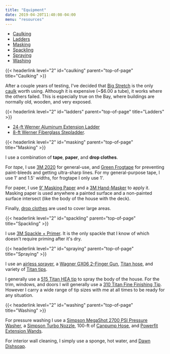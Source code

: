 ```yaml
---
title: "Equipment"
date: 2019-04-20T11:40:08-04:00
menu: "resources"
---
```


* [Caulking](#caulking)
* [Ladders](#ladders)
* [Masking](#masking)
* [Spackling](#spackling)
* [Spraying](#spraying)
* [Washing](#washing)

{{< headerlink level="2" id="caulking" parent="top-of-page" title="Caulking" >}}

After a couple years of testing, I've decided that [Big
Stretch](https://www.sashco.com/products/big-stretch/) is the only
[caulk](../glossary#caulking) worth using. Although it is expensive (~$6.00 a tube), it
works where the others failed. This is especially true on the Bay,
where buildings are normally old, wooden, and very exposed.

{{< headerlink level="2" id="ladders" parent="top-of-page" title="Ladders" >}}

* [24-ft Werner Aluminum Extension Ladder](https://www.homedepot.ca/product/werner-aluminum-extension-ladder-grade-2-225-lb-load-capacity-24-feet/1000715775)
* [8-ft Werner Fiberglass Stepladder](https://www.homedepot.ca/product/werner-fibreglass-stepladder-grade-1-250-lb-load-capacity-8-feet/1000719311).

{{< headerlink level="2" id="masking" parent="top-of-page" title="Masking" >}}

I use a combination of **tape**, **paper**, and **drop clothes**.

For *tape*, I use [3M
2020](https://www.staples.ca/en/3M-2020-General-Purpose-Masking-Tape-18-mm-x-55-m/product_393266_1-CA_1_20001)
for general-use, and [Green
Frogtape](https://www.frogtape.com/products/multi-surface-painters-tape-green-141-in-x-60-yd)
for preventing paint-bleeds and getting ultra-sharp lines. For my
general-purpose tape, I use 1' and 1.5' widths, for frogtape I only
use 1'.

For paper, I use [9' Masking
Paper](https://www.homedepot.com/p/Trimaco-Easy-Mask-9-in-x-180-ft-Brown-General-Purpose-Paper-12909/202040754?MERCH=REC-_-PIPHorizontal2_rr-_-100089687-_-202040754-_-N)
and a [3M
Hand-Masker](https://www.homedepot.com/p/3M-Hand-Masker-Dispenser-M3000/100089687)
to apply it. Masking paper is used anywhere a painted surface and
a non-painted surface intersect (like the body of the house with the
deck).

Finally, [drop
clothes](https://www.homedepot.ca/product/bennett-14-feet-x-12-feet-cotton-drop-cloth/1000839581)
are used to cover large areas.

{{< headerlink level="2" id="spackling" parent="top-of-page" title="Spackling" >}}

I use [3M Spackle + Primer](https://www.amazon.ca/3M-PPP-8-CAP-12CA-Primer-Spackling-Compound/dp/B076LYJ3X2/ref=asc_df_B076LYJ3X2/?tag=googleshopc0c-20&linkCode=df0&hvadid=337222756688&hvpos=1o3&hvnetw=g&hvrand=2120482858706542039&hvpone=&hvptwo=&hvqmt=&hvdev=c&hvdvcmdl=&hvlocint=&hvlocphy=9000397&hvtargid=pla-718406863397&psc=1). It is the only spackle that I know of which doesn't require priming
after it's dry.

{{< headerlink level="2" id="spraying" parent="top-of-page" title="Spraying" >}}

I use an [airless
sprayer](https://www.amazon.ca/HomeRight-C800879-Power-Flo-Airless-Sprayers/dp/B008HP25IK), a [Wagner GX06 2-Finger Gun](https://www.gleempaint.com/gxwagspraygu.html), [Titan hose](https://www.titantool.com/products/accessory-detail/airless-hoses-1/), and variety of [Titan tips](https://www.titantool.com/products/accessories/airless-tips/).

I generally use a [515 Titan HEA tip](https://www.titantool.com/products/accessory-detail/tr1-high-efficiency-airless-tip/) to
spray the body of the house. For the trim, windows, and doors I will generally use a [310 Titan Fine Finishing Tip](https://www.titantool.com/products/accessory-detail/tr1-high-efficiency-airless-Tip/). However I carry a wide range of tip sizes with me at all times
to be ready for any situation.

{{< headerlink level="2" id="washing" parent="top-of-page" title="Washing" >}}

For pressure washing I use a [Simpson MegaShot 2700 PSI Pressure Washer](https://www.pressurewashersdirect.com/Simpson-MSV2723-S-Pressure-Washer/p13326.html), a [Simpson Turbo Nozzle](https://www.amazon.ca/gp/product/B00SH900YC/ref=ox_sc_saved_title_5?smid=A3DWYIK6Y9EEQB&psc=1), 100-ft of [Canpump Hose](https://www.amazon.ca/gp/product/B00KRLGBFK/ref=ox_sc_saved_title_9?smid=AI1KV6T7NZ526&psc=1), and [Powerfit Extension Wands](https://www.amazon.ca/gp/cart/view.html?ie=UTF8&ref_=nav_crt_ewc_hd).

For interior wall cleaning, I simply use a sponge, hot water, and [Dawn Dishsoap](https://dawn-dish.com/en-us).
